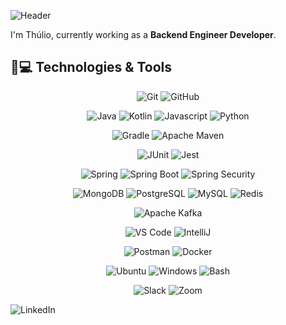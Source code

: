 ![Header](./img/github-header-image.png)

I'm Thúlio, currently working as a __Backend Engineer Developer__.

## 🚀💻 Technologies & Tools

<center>

  ![Git](https://img.shields.io/badge/-Git-black?style=flat-square&logo=git)
  ![GitHub](https://img.shields.io/badge/-GitHub-181717?style=flat-square&logo=github)

  ![Java](https://img.shields.io/badge/Java-Java?style=flat-square&logo=openjdk&color=black&logoColor=437291)
  ![Kotlin](https://img.shields.io/badge/Kotlin-Kotlin?style=flat-square&logo=kotlin&color=181717)
  ![Javascript](https://img.shields.io/badge/Javascript-javascript?style=flat-square&logo=javascript&color=black)
  ![Python](https://img.shields.io/badge/Python-Python?style=flat-square&logo=python&color=black)

  ![Gradle](https://img.shields.io/badge/Gradle-Gradle?style=flat-square&logo=spring&color=black&logoColor=white)
  ![Apache Maven](https://img.shields.io/badge/ApachaMaven-ApacheMaven?style=flat-square&logo=apachemaven&color=black&logoColor=C71A36)

  ![JUnit](https://img.shields.io/badge/JUnit-JUnit?style=flat-square&logo=junit5&color=black&logoColor=25A162)
  ![Jest](https://img.shields.io/badge/Jest-Jest?style=flat-square&logo=jest&color=black&logoColor=C21325)

  ![Spring](https://img.shields.io/badge/Spring-Spring?style=flat-square&logo=spring&color=black&logoColor=green)
  ![Spring Boot](https://img.shields.io/badge/SpringBoot-SpringBoot?style=flat-square&logo=springboot&color=black&logoColor=green)
  ![Spring Security](https://img.shields.io/badge/SpringSecurity-SpringSecurity?style=flat-square&logo=springsecurity&color=black&logoColor=green)

  ![MongoDB](https://img.shields.io/badge/MongoDB-MongoDB?style=flat-square&logo=mongodb&color=black&logoColor=47A248)
  ![PostgreSQL](https://img.shields.io/badge/PostgreSQL-PostgreSQL?style=flat-square&logo=postgresql&color=black&logoColor=4169E1)
  ![MySQL](https://img.shields.io/badge/MySQL-MySQL?style=flat-square&logo=mysql&color=black&logoColor=4479A1)
  ![Redis](https://img.shields.io/badge/Redis-Redis?style=flat-square&logo=redis&color=black&logoColor=DC382D)

  ![Apache Kafka](https://img.shields.io/badge/ApacheKafka-ApachaKafka?style=flat-square&logo=apachekafka&color=black&logoColor=white) 

  ![VS Code](https://img.shields.io/badge/-VS%20Code-007ACC?style=flat-square&logo=visual-studio-code&color=black&logoColor=blue)
  ![IntelliJ](https://img.shields.io/badge/-IntelliJ%20IDEA-black?style=flat-square&logo=jetbrains)

  ![Postman](https://img.shields.io/badge/Postman-black?style=flat-square&logo=postman)
  ![Docker](https://img.shields.io/badge/Docker-Docker?style=flat-square&logo=docker&color=black&logoColor=blue)

  ![Ubuntu](https://img.shields.io/badge/Ubuntu-Ubuntu?style=flat-square&logo=ubuntu&color=black&logoColor=E95420)
  ![Windows](https://img.shields.io/badge/Windows-Windows?style=flat-square&logo=windows&color=black&logoColor=white)
  ![Bash](https://img.shields.io/badge/Bash-Bash?style=flat-square&logo=gnubash&color=black&logoColor=4EAA25)

  ![Slack](https://img.shields.io/badge/Slack-Slack?style=flat-square&logo=slack&color=black&logoColor=FFFFFF)
  ![Zoom](https://img.shields.io/badge/Zoom-Zoom?style=flat-square&logo=zoom&color=black&logoColor=0B5CFF)

</center>

![LinkedIn](https://img.shields.io/badge/LinkedIn-LinkedIn?style=flat-square&logo=linkedin&color=black&logoColor=0A66C2)
